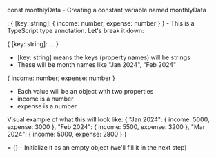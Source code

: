 const monthlyData - Creating a constant variable named monthlyData

: { [key: string]: { income: number; expense: number } } - This is a TypeScript type annotation.
Let's break it down:

{
[key: string]: ...
}

- [key: string] means the keys (property names) will be strings
- These will be month names like "Jan 2024", "Feb 2024"

{ income: number; expense: number }

- Each value will be an object with two properties
- income is a number
- expense is a number

Visual example of what this will look like:
{
"Jan 2024": { income: 5000, expense: 3000 },
"Feb 2024": { income: 5500, expense: 3200 },
"Mar 2024": { income: 5000, expense: 2800 }
}

= {} - Initialize it as an empty object (we'll fill it in the next step)
